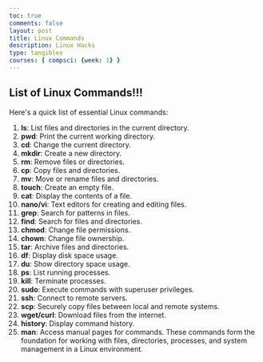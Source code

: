 ```yaml
---
toc: true
comments: false
layout: post
title: Linux Commands
description: Linux Hacks
type: tangibles
courses: { compsci: {week: 1} }
---
```


## List of Linux Commands!!!
Here's a quick list of essential Linux commands:
1. **ls**: List files and directories in the current directory.
2. **pwd**: Print the current working directory.
3. **cd**: Change the current directory.
4. **mkdir**: Create a new directory.
5. **rm**: Remove files or directories.
6. **cp**: Copy files and directories.
7. **mv**: Move or rename files and directories.
8. **touch**: Create an empty file.
9. **cat**: Display the contents of a file.
10. **nano/vi**: Text editors for creating and editing files.
11. **grep**: Search for patterns in files.
12. **find**: Search for files and directories.
13. **chmod**: Change file permissions.
14. **chown**: Change file ownership.
15. **tar**: Archive files and directories.
16. **df**: Display disk space usage.
17. **du**: Show directory space usage.
18. **ps**: List running processes.
19. **kill**: Terminate processes.
20. **sudo**: Execute commands with superuser privileges.
21. **ssh**: Connect to remote servers.
22. **scp**: Securely copy files between local and remote systems.
23. **wget/curl**: Download files from the internet.
24. **history**: Display command history.
25. **man**: Access manual pages for commands.
These commands form the foundation for working with files, directories, processes, and system management in a Linux environment.